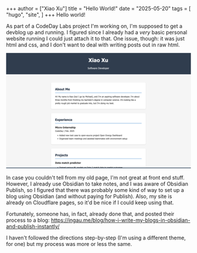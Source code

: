 +++
author = ["Xiao Xu"]
title = "Hello World!"
date = "2025-05-20"
tags = [
    "hugo",
    "site",
]
+++
Hello world!

As part of a CodeDay Labs project I'm working on, I'm supposed to get a devblog up and running. I figured since I already had a *very* basic personal website running I could just attach it to that. One issue, though: it was just html and css, and I don't want to deal with writing posts out in raw html.

![Image of my old website](oldsite.png)

In case you couldn't tell from my old page, I'm not great at front end stuff. However, I already use Obsidian to take notes, and I was aware of Obsidian Publish, so I figured that there was probably some kind of way to set up a blog using Obsidian (and without paying for Publish). Also, my site is already on Cloudflare pages, so it'd be nice if I could keep using that. 

Fortunately, someone has, in fact, already done that, and posted their process to a blog:
https://ingau.me/blog/how-i-write-my-blogs-in-obsidian-and-publish-instantly/

I haven't followed the directions step-by-step (I'm using a different theme, for one) but my process was more or less the same. 